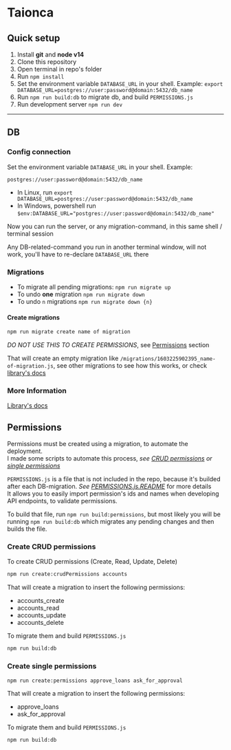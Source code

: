 # Taionca

## Quick setup

1. Install **git** and **node v14**
2. Clone this repository
3. Open terminal in repo's folder
4. Run `npm install`
5. Set the environment variable `DATABASE_URL` in your shell. Example: `export DATABASE_URL=postgres://user:password@domain:5432/db_name`
6. Run `npm run build:db` to migrate db, and build `PERMISSIONS.js`
7. Run development server `npm run dev`

---

## DB

### Config connection

Set the environment variable `DATABASE_URL` in your shell. Example:

    postgres://user:password@domain:5432/db_name

- In Linux, run `export DATABASE_URL=postgres://user:password@domain:5432/db_name`
- In Windows, powershell run `$env:DATABASE_URL="postgres://user:password@domain:5432/db_name"`

Now you can run the server, or any migration-command, in this same shell / terminal session

Any DB-related-command you run in another terminal window, will not work, you'll have to re-declare `DATABASE_URL` there

### Migrations


- To migrate all pending migrations: `npm run migrate up`
- To undo **one** migration `npm run migrate down`
- To undo `n` migrations `npm run migrate down {n}`

#### Create migrations

```bash
npm run migrate create name of migration
```

*DO NOT USE THIS TO CREATE PERMISSIONS*, see [Permissions](#Permissions) section

That will create an empty migration like `/migrations/1603225902395_name-of-migration.js`, see other migrations to see how this works, or check [library's docs](https://salsita.github.io/node-pg-migrate/#/?id=quick-example)

### More Information
[Library's docs](https://salsita.github.io/node-pg-migrate/#/?id=quick-example)

## Permissions

Permissions must be created using a migration, to automate the deployment.\
I made some scripts to automate this process, *see [CRUD permissions](#create-crud-permissions) or [single permissions](#create-single-permissions)*

`PERMISSIONS.js` is a file that is not included in the repo, because it's builded after each DB-migration. *See [PERMISSIONS.js.README](src/constants/PERMISSIONS.js.README)* for more details\
It allows you to easily import permission's ids and names when developing API endpoints, to validate permissions.

To build that file, run `npm run build:permissions`, but most likely you will be running `npm run build:db` which migrates any pending changes and then builds the file.

### Create CRUD permissions

To create CRUD permissions (Create, Read, Update, Delete)

```bash
npm run create:crudPermissions accounts
```

That will create a migration to insert the following permissions:
- accounts_create
- accounts_read
- accounts_update
- accounts_delete

To migrate them and build `PERMISSIONS.js`

```bash
npm run build:db
```

### Create single permissions

```bash
npm run create:permissions approve_loans ask_for_approval
```

That will create a migration to insert the following permissions:
- approve_loans
- ask_for_approval

To migrate them and build `PERMISSIONS.js`

```
npm run build:db
```
